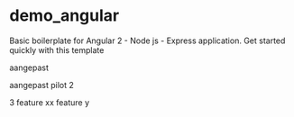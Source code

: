 # demo_angular

Basic boilerplate for Angular 2 - Node js - Express application.
Get started quickly with this template 

aangepast

aangepast pilot 2

3
feature  xx
feature y


